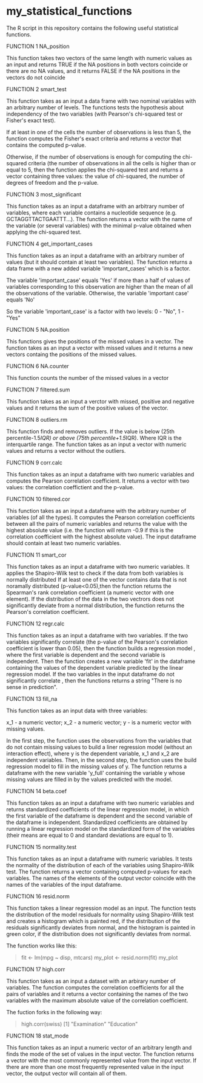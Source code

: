 # my_statistical_functions

The R script in this repository contains the following useful statistical functions.

FUNCTION 1
NA_position

This function takes two vectors of the same length with numeric values as an input and returns TRUE if the NA positions in both vectors coincide or there are no NA values,
and it returns FALSE if the NA positions in the vectors do not coincide


FUNCTION 2
smart_test

This function takes as an input a data frame with two nominal variables with an arbitrary number of levels.
The functions tests the hypothesis about independency of the two variables (with Pearson's chi-squared test or Fisher's exact test).

If at least in one of the cells the number of observations is less than 5, the function computes the Fisher's exact criteria and returns a vector that contains the computed p-value.

Otherwise, if the number of observations is enough for computing the chi-squared criteria (the number of observations in all the cells is higher than or equal to 5, then the function applies the chi-squared test and returns a vector containing three values: the value of chi-squared, the number of degrees of freedom and the p-value.


FUNCTION 3
most_significant

This function takes as an input a dataframe with an arbitrary number of variables, where each variable contains a nucleotide sequence (e.g. GCTAGGTTACTGAATTT...).
The function returns a vector with the name of the variable (or several variables) with the minimal p-value obtained when applying the chi-squared test.


FUNCTION 4
get_important_cases

This function takes as an input a dataframe with an arbitrary number of values (but it should contain at least two variables).
The function returns a data frame with a new added variable 'important_cases' which is a factor. 

The variable 'important_case' equals 'Yes' if more than a half of values of variables corresponding to this observation are higher than the mean of all the observations of the variable.
Otherwise, the variable 'important case' equals 'No'

So the variable 'important_case' is a factor with two levels: 0 - "No", 1  - "Yes"


FUNCTION 5
NA.position

This functions gives the positions of the missed values in a vector.
The function takes as an input a vector with missed values and it returns a new vectors containg the positions of the missed values.


FUNCTION 6
NA.counter

This function counts the number of the missed values in a vector


FUNCTION 7
filtered.sum

This function takes as an input a verctor with missed, positive and negative values and it returns the sum of the positive values of the vector.


FUNCTION 8
outliers.rm

This function finds and removes outliers. If the value is below (25th percentile-1.5*IQR) or above (75th percentile+1.5*IQR).
Where IQR is the interquartile range.
The function takes as an input a vector with numeric values and returns a vector without the outliers.


FUNCTION 9
corr.calc

This function takes as an input a dataframe with two numeric variables and computes the Pearson correlation coefficient. It returns a vector with two values: the correlation coeffictient and the p-value.


FUNCTION 10
filtered.cor

This function takes as an input a dataframe with the arbitrary number of variables (of all the types). It computes the Pearson correlation coefficients between all the pairs of numeric variables and returns the value with the highest absolute value (i.e. the function will return -0.9 if this is the correlation coefficient with the highest absolute value).
The input dataframe should contain at least two numeric variables.


FUNCTION 11
smart_cor

This function takes as an input a dataframe with two numeric variables. It applies the Shapiro-Wilk test to check if the data from both variables is normally distributed 
If at least one of the vector contains data that is not noramally distributed (p-value<0.05),then the function returns the Spearman's rank correlation coefficient (a numeric vector with one element).
If the distribution of the data in the two vectrors does not significantly deviate from a normal distribution, the function returns the Pearson's correlation coefficient. 


FUNCTION 12
regr.calc

This function takes as an input a dataframe with two variables.
If the two variables significantly correlate (the p-value of the Pearson's correlation coefficient is lower than 0.05), then the function builds a regression model , where the first variable is dependent and the second variable is independent.
Then the function creates a new variable 'fit' in the dataframe containing the values of the dependent variable predicted by the linear regression model.
If the two variables in the input dataframe do not significantly correlate , then the functions returns a string "There is no sense in prediction".


FUNCTION 13
fill_na

This function takes as an input data with three variables:

x_1 - a numeric vector;
x_2 - a numeric vector;
y - is a numeric vector with missing values.

In the first step, the function uses the observations from the variables that do not contain missing values to build a liner regression model (without an interaction effect), where y is the dependent variable, x_1 and x_2 are independent variables.
Then, in the second step, the function uses the build regression model to fill in the missing values of y.
The function returns a dataframe with the new variable 'y_full' containing the variable y whose missing values are filled in by the values predicted with the model.


FUNCTION 14
beta.coef

This function takes as an input a dataframe with two numeric variables and returns standardized coefficients of the linear regression model, in which the first variable of the dataframe is dependent and the second variable of the dataframe is independent.
Standardized coefficients are obtained by running a linear regression model on the standardized form of the variables (their means are equal to 0 and standard deviations are equal to 1).


FUNCTION 15
normality.test

This function takes as an input a dataframe with numeric variables. It tests the normality of the distribution of each of the variables using Shapiro-Wilk test.
The function returns a vector containing computed p-values for each variables. The names of the elements of the output vector coincide with the names of the variables of the input dataframe.


FUNCTION 16
resid.norm

This function takes a linear regression model as an input.
The function tests the distribution of the model residuals for normality using Shapiro-Wilk test and creates a histogram which is painted red, if the distribution of the residuals significantly deviates from normal, and the histogram is painted in green color, if the distribution does not significantly deviates from normal.

The function works like this:

> fit <- lm(mpg ~ disp, mtcars)
> my_plot <- resid.norm(fit)
> my_plot


FUNCTION 17
high.corr

This function takes as an input a dataset with an arbirary number of variables.
The function computes the correlation coefficients for all the pairs of variables and it returns a vector containing the names of the two variables with the maximum absolute value of the correlation coefficient.

The fuction forks in the following way:

> high.corr(swiss)
[1] "Examination" "Education"


FUNCTION 18
stat_mode

This function takes as an input a numeric vector of an arbitrary length and finds the mode of the set of values in the input vector.
The function returns a vector with the most commonly represented value from the input vector. If there are more than one most frequently represented value in the input vector, the output vector will contain all of them.

